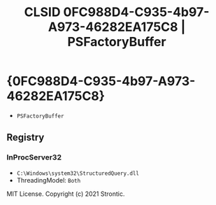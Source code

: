 ﻿---
title: "CLSID 0FC988D4-C935-4b97-A973-46282EA175C8 | PSFactoryBuffer"
excerpt: What is COM-Object CLSID 0FC988D4-C935-4b97-A973-46282EA175C8?
---

# {0FC988D4-C935-4b97-A973-46282EA175C8}

* `PSFactoryBuffer`

## Registry


### InProcServer32

* `C:\Windows\system32\StructuredQuery.dll`
* ThreadingModel: `Both`

MIT License. Copyright (c) 2021 Strontic.


